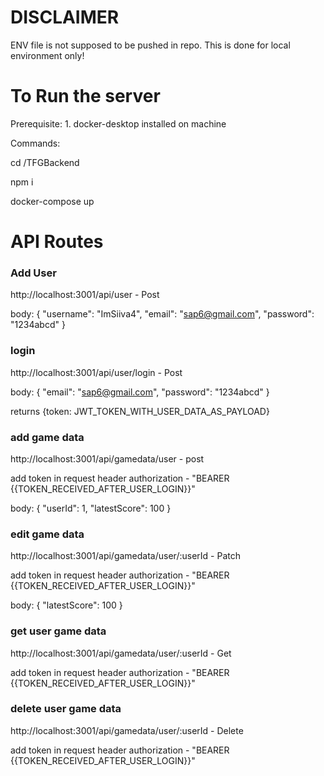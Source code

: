 # DISCLAIMER

ENV file is not supposed to be pushed in repo. This is done for local environment only!

# To Run the server

Prerequisite: 1. docker-desktop installed on machine

Commands:

cd /TFGBackend


npm i


docker-compose up

# API Routes

### Add User

http://localhost:3001/api/user - Post

body: {
"username": "ImSiiva4",
"email": "sap6@gmail.com",
"password": "1234abcd"
}

### login

http://localhost:3001/api/user/login - Post

body: {
"email": "sap6@gmail.com",
"password": "1234abcd"
}

returns {token: JWT_TOKEN_WITH_USER_DATA_AS_PAYLOAD}

### add game data

http://localhost:3001/api/gamedata/user - post

add token in request header authorization - "BEARER {{TOKEN_RECEIVED_AFTER_USER_LOGIN}}"

body: {
"userId": 1,
"latestScore": 100
}

### edit game data

http://localhost:3001/api/gamedata/user/:userId - Patch


add token in request header authorization - "BEARER {{TOKEN_RECEIVED_AFTER_USER_LOGIN}}"


body: {
"latestScore": 100
}


### get user game data

http://localhost:3001/api/gamedata/user/:userId - Get


add token in request header authorization - "BEARER {{TOKEN_RECEIVED_AFTER_USER_LOGIN}}"



### delete user game data

http://localhost:3001/api/gamedata/user/:userId - Delete


add token in request header authorization - "BEARER {{TOKEN_RECEIVED_AFTER_USER_LOGIN}}"



